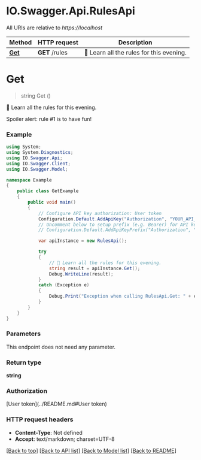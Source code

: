 # IO.Swagger.Api.RulesApi

All URIs are relative to *https://localhost*

Method | HTTP request | Description
------------- | ------------- | -------------
[**Get**](RulesApi.md#get) | **GET** /rules | 📜 Learn all the rules for this evening.


<a name="get"></a>
# **Get**
> string Get ()

📜 Learn all the rules for this evening.

Spoiler alert: rule #1 is to have fun!

### Example
```csharp
using System;
using System.Diagnostics;
using IO.Swagger.Api;
using IO.Swagger.Client;
using IO.Swagger.Model;

namespace Example
{
    public class GetExample
    {
        public void main()
        {
            // Configure API key authorization: User token
            Configuration.Default.AddApiKey("Authorization", "YOUR_API_KEY");
            // Uncomment below to setup prefix (e.g. Bearer) for API key, if needed
            // Configuration.Default.AddApiKeyPrefix("Authorization", "Bearer");

            var apiInstance = new RulesApi();

            try
            {
                // 📜 Learn all the rules for this evening.
                string result = apiInstance.Get();
                Debug.WriteLine(result);
            }
            catch (Exception e)
            {
                Debug.Print("Exception when calling RulesApi.Get: " + e.Message );
            }
        }
    }
}
```

### Parameters
This endpoint does not need any parameter.

### Return type

**string**

### Authorization

[User token](../README.md#User token)

### HTTP request headers

 - **Content-Type**: Not defined
 - **Accept**: text/markdown; charset=UTF-8

[[Back to top]](#) [[Back to API list]](../README.md#documentation-for-api-endpoints) [[Back to Model list]](../README.md#documentation-for-models) [[Back to README]](../README.md)

